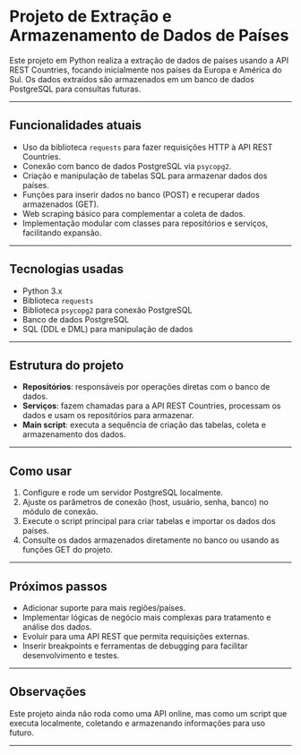 # Projeto de Extração e Armazenamento de Dados de Países

Este projeto em Python realiza a extração de dados de países usando a API REST Countries, focando inicialmente nos países da Europa e América do Sul. Os dados extraídos são armazenados em um banco de dados PostgreSQL para consultas futuras.

---

## Funcionalidades atuais

- Uso da biblioteca `requests` para fazer requisições HTTP à API REST Countries.
- Conexão com banco de dados PostgreSQL via `psycopg2`.
- Criação e manipulação de tabelas SQL para armazenar dados dos países.
- Funções para inserir dados no banco (POST) e recuperar dados armazenados (GET).
- Web scraping básico para complementar a coleta de dados.    
- Implementação modular com classes para repositórios e serviços, facilitando expansão.

---

## Tecnologias usadas

- Python 3.x
- Biblioteca `requests`
- Biblioteca `psycopg2` para conexão PostgreSQL
- Banco de dados PostgreSQL
- SQL (DDL e DML) para manipulação de dados

---

## Estrutura do projeto

- **Repositórios**: responsáveis por operações diretas com o banco de dados.
- **Serviços**: fazem chamadas para a API REST Countries, processam os dados e usam os repositórios para armazenar.
- **Main script**: executa a sequência de criação das tabelas, coleta e armazenamento dos dados.

---

## Como usar

1. Configure e rode um servidor PostgreSQL localmente.
2. Ajuste os parâmetros de conexão (host, usuário, senha, banco) no módulo de conexão.
3. Execute o script principal para criar tabelas e importar os dados dos países.
4. Consulte os dados armazenados diretamente no banco ou usando as funções GET do projeto.

---

## Próximos passos

- Adicionar suporte para mais regiões/países.
- Implementar lógicas de negócio mais complexas para tratamento e análise dos dados.
- Evoluir para uma API REST que permita requisições externas.
- Inserir breakpoints e ferramentas de debugging para facilitar desenvolvimento e testes.

---

## Observações

Este projeto ainda não roda como uma API online, mas como um script que executa localmente, coletando e armazenando informações para uso futuro.

---

